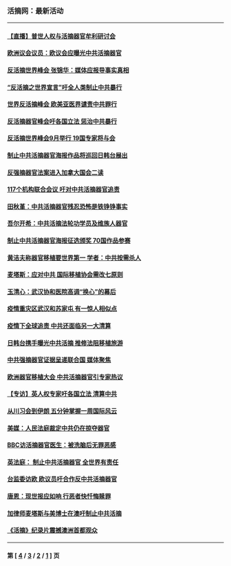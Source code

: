 ### 活摘网：最新活动
---
#### [【直播】普世人权与活摘器官牟利研讨会](../../pages/nf5883/n13425146.md?01100430) 
#### [欧洲议会议员：欧议会应曝光中共活摘器官](../../pages/nf5883/n13336571.md?01100430) 
#### [反活摘世界峰会 张锦华：媒体应报导事实真相](../../pages/nf5883/n13278502.md?01100430) 
#### [“反活摘之世界宣言”吁全人类制止中共暴行](../../pages/nf5883/n13259730.md?01100430) 
#### [世界反活摘峰会 欧美亚医界谴责中共罪行](../../pages/nf5883/n13253550.md?01100430) 
#### [反活摘器官峰会吁各国立法 惩治中共暴行](../../pages/nf5883/n13245052.md?01100430) 
#### [反活摘世界峰会9月举行 19国专家将与会](../../pages/nf5883/n13201492.md?01100430) 
#### [制止中共活摘器官海报作品将巡回日韩台展出](../../pages/nf5883/n13177791.md?01100430) 
#### [反强摘器官法案进入加拿大国会二读](../../pages/nf5883/n13033450.md?01100430) 
#### [117个机构联合会议 吁对中共活摘器官追责](../../pages/nf5883/n12775087.md?01100430) 
#### [田秋堇：中共活摘器官残忍恐怖是铁铮铮事实](../../pages/nf5883/n12702148.md?01100430) 
#### [吾尔开希：中共活摘法轮功学员及维族人器官](../../pages/nf5883/n12693197.md?01100430) 
#### [制止中共活摘器官海报征选颁奖 70国作品参赛](../../pages/nf5883/n12692050.md?01100430) 
#### [黄洁夫称器官移植要世界第一 学者：中共按需杀人](../../pages/nf5883/n12572329.md?01100430) 
#### [麦塔斯：应对中共 国际移植协会需改七原则](../../pages/nf5883/n12514711.md?01100430) 
#### [玉清心：武汉协和医院高调“换心”的幕后](../../pages/nf5883/n12298730.md?01100430) 
#### [疫情重灾区武汉和苏家屯 有一惊人相似点](../../pages/nf5883/n12150824.md?01100430) 
#### [疫情下全球追责 中共还面临另一大清算](../../pages/nf5883/n12070397.md?01100430) 
#### [日韩台携手曝光中共活摘 推修法阻移植旅游](../../pages/nf5883/n11712046.md?01100430) 
#### [中共强摘器官证据呈递联合国 媒体聚焦](../../pages/nf5883/n11546426.md?01100430) 
#### [欧洲器官移植大会 中共活摘器官引专家热议](../../pages/nf5883/n11539095.md?01100430) 
#### [【专访】英人权专家吁各国立法 清算中共](../../pages/nf5883/n11367315.md?01100430) 
#### [从川习会到伊朗 五分钟掌握一周国际风云](../../pages/nf5883/n11338520.md?01100430) 
#### [美媒：人民法庭裁定中共仍在掠夺器官](../../pages/nf5883/n11334897.md?01100430) 
#### [BBC访活摘器官医生：被洗脑后无罪恶感](../../pages/nf5883/n11335935.md?01100430) 
#### [英法庭： 制止中共活摘器官 全世界有责任](../../pages/nf5883/n11330691.md?01100430) 
#### [台监委访欧 欧议员吁合作反中共活摘器官](../../pages/nf5883/n11109190.md?01100430) 
#### [唐恩：现世报应如响 行恶者快忏悔赎罪](../../pages/nf5883/n11104016.md?01100430) 
#### [加律师麦塔斯与美博士在澳吁制止中共活摘](../../pages/nf5883/n10724764.md?01100430) 
#### [《活摘》纪录片震撼澳洲首都观众](../../pages/nf5883/n10722747.md?01100430) 

---
#### 第 [ [4](./4.md?01100430) / [3](./3.md?01100430) / [2](./2.md?01100430) / [1](./1.md?01100430) ] 页
